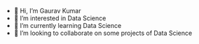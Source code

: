 - 👋 Hi, I’m Gaurav Kumar
- 👀 I’m interested in Data Science
- 🌱 I’m currently learning Data Science
- 💞️ I’m looking to collaborate on some projects of Data Science
